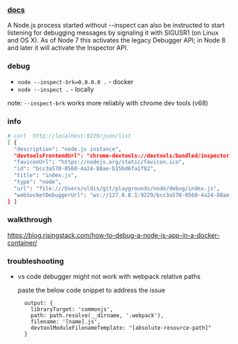 ### [docs](https://nodejs.org/en/docs/guides/debugging-getting-started)

A Node.js process started without --inspect can also be instructed to start listening for debugging messages by signaling it with SIGUSR1 (on Linux and OS X). As of Node 7 this activates the legacy Debugger API; in Node 8 and later it will activate the Inspector API.

### debug

* `node --inspect-brk=0.0.0.0 .` - docker
* `node --inspect .` - locally

note: `--inspect-brk` works more reliably with chrome dev tools (v68)

### info

```sh
# curl  http://localhost:9229/json/list
[ {
  "description": "node.js instance",
  "devtoolsFrontendUrl": "chrome-devtools://devtools/bundled/inspector.html?experiments=true&v8only=true&ws=127.0.0.1:9229/bcc3a570-0560-4a24-88ae-b15bd6fa1f82",
  "faviconUrl": "https://nodejs.org/static/favicon.ico",
  "id": "bcc3a570-0560-4a24-88ae-b15bd6fa1f82",
  "title": "index.js",
  "type": "node",
  "url": "file:///Users/uldis/git/playgrounds/node/debug/index.js",
  "webSocketDebuggerUrl": "ws://127.0.0.1:9229/bcc3a570-0560-4a24-88ae-b15bd6fa1f82"
} ]
```


### walkthrough

https://blog.risingstack.com/how-to-debug-a-node-js-app-in-a-docker-container/

### troubleshooting

* vs code debugger might not work with webpack relative paths

  paste the below code snippet to address the issue

  ```
    output: {
      libraryTarget: 'commonjs',
      path: path.resolve(__dirname, '.webpack'),
      filename: '[name].js',
      devtoolModuleFilenameTemplate: "[absolute-resource-path]"
    }
  ```
